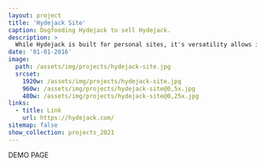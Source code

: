 ```yaml
---
layout: project
title: 'Hydejack Site'
caption: Dogfooding Hydejack to sell Hydejack.
description: >
  While Hydejack is built for personal sites, it's versatility allows it to be used a product page as well.
date: '01-01-2016'
image:
  path: /assets/img/projects/hydejack-site.jpg
  srcset:
    1920w: /assets/img/projects/hydejack-site.jpg
    960w: /assets/img/projects/hydejack-site@0,5x.jpg
    480w: /assets/img/projects/hydejack-site@0,25x.jpg
links:
  - title: Link
    url: https://hydejack.com/
sitemap: false
show_collection: projects_2021
---
```


DEMO PAGE
